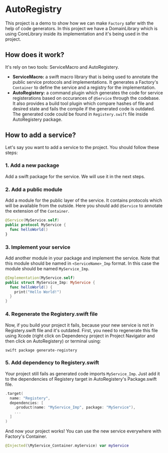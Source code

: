 # AutoRegistry

This project is a demo to show how we can make `Factory` safer with the help of code generators. 
In this project we have a DomainLibrary which is using CoreLibrary inside its implementation and it's being used in the project.

## How does it work?

It's rely on two tools: ServiceMacro and AutoRegistery.

- **ServiceMacro:** a swift macro library that is being used to annotate the public service protocols and implementations.
  It generates a Factory's `Container` to define the service and a registry for the implementation.
- **AutoRegistery:** a command plugin which generates the code for service registerations based on occurances of `@Service` through the codebase.
  It also provides a build tool plugin which compare hashes of file and desired state and fails the compile if the generated code is outdated.
  The generated code could be found in `Registery.swift` file inside AutoRegistery package.

## How to add a service?

Let's say you want to add a service to the project. You should follow these steps:

### 1. Add a new package

Add a swift package for the service. We will use it in the next steps.

### 2. Add a public module

Add a module for the public layer of the service. It contains protocols which will be available from the outside.
Here you should add `@Service` to annotate the extension of the `Container`.

```swift
@Service(MyService.self)
public protocol MyService {
  func helloWorld()
}
```

### 3. Implement your service

Add another module in your package and implement the service. Note that this module should be named in `<ServiceName>_Imp` format.
In this case the module should be named `MyService_Imp`.

```swift
@Implementation(MyService.self)
public struct MyService_Imp: MyService {
  func helloWorld() {
    print("Hello World!")
  }
}
```

### 4. Regenerate the Registery.swift file

Now, if you build your project it fails, because your new service is not in Registery.swift file and it's outdated.
First, you need to regenerate this file using Xcode (right click on Dependency project in Project Navigator and then click on AutoRegistery)
or terminal using:

```
swift package generate-registery
```

### 5. Add dependency to Registery.swift

Your project still fails as generated code imports `MyService_Imp`. 
Just add it to the dependencies of Registery target in AutoRegistery's Package.swift file.

```swift
.target(
  name: "Registery",
  dependencies: [
    .product(name: "MyService_Imp", package: "MyService"),
    ...
  ]
)
```

And now your project works! You can use the new service everywhere with Factory's Container.

```swift
@Injected(\MyService_Container.myService) var myService
```

